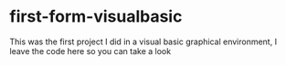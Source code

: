 # first-form-visualbasic
This was the first project I did in a visual basic graphical environment, I leave the code here so you can take a look
